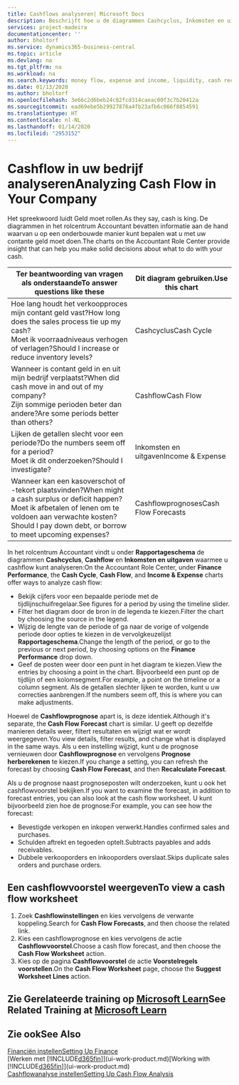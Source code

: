 ```yaml
---
title: Cashflows analyseren| Microsoft Docs
description: Beschrijft hoe u de diagrammen Cashcyclus, Inkomsten en uitgaven, Cashflow, en Cashflowprognose gebruikt om verleden en toekomstige stroom van geld in en uit uw bedrijf te analyseren.
services: project-madeira
documentationcenter: ''
author: bholtorf
ms.service: dynamics365-business-central
ms.topic: article
ms.devlang: na
ms.tgt_pltfrm: na
ms.workload: na
ms.search.keywords: money flow, expense and income, liquidity, cash receipts minus cash payments, Cartera
ms.date: 01/13/2020
ms.author: bholtorf
ms.openlocfilehash: 3e66c2d6beb24c82fcd314caeac00f3c7b20412a
ms.sourcegitcommit: ead69ebe5b29927876a4fb23afb6c066f8854591
ms.translationtype: HT
ms.contentlocale: nl-NL
ms.lasthandoff: 01/14/2020
ms.locfileid: "2953152"
---
```

# <a name="analyzing-cash-flow-in-your-company"></a><span data-ttu-id="27e55-103">Cashflow in uw bedrijf analyseren</span><span class="sxs-lookup"><span data-stu-id="27e55-103">Analyzing Cash Flow in Your Company</span></span>
<span data-ttu-id="27e55-104">Het spreekwoord luidt Geld moet rollen.</span><span class="sxs-lookup"><span data-stu-id="27e55-104">As they say, cash is king.</span></span> <span data-ttu-id="27e55-105">De diagrammen in het rolcentrum Accountant bevatten informatie aan de hand waarvan u op een onderbouwde manier kunt bepalen wat u met uw contante geld moet doen.</span><span class="sxs-lookup"><span data-stu-id="27e55-105">The charts on the Accountant Role Center provide insight that can help you make solid decisions about what to do with your cash.</span></span>  

| <span data-ttu-id="27e55-106">Ter beantwoording van vragen als onderstaande</span><span class="sxs-lookup"><span data-stu-id="27e55-106">To answer questions like these</span></span> | <span data-ttu-id="27e55-107">Dit diagram gebruiken.</span><span class="sxs-lookup"><span data-stu-id="27e55-107">Use this chart</span></span> |
| --- | --- |
| <span data-ttu-id="27e55-108">Hoe lang houdt het verkoopproces mijn contant geld vast?</span><span class="sxs-lookup"><span data-stu-id="27e55-108">How long does the sales process tie up my cash?</span></span></br> <span data-ttu-id="27e55-109">Moet ik voorraadniveaus verhogen of verlagen?</span><span class="sxs-lookup"><span data-stu-id="27e55-109">Should I increase or reduce inventory levels?</span></span> |<span data-ttu-id="27e55-110">Cashcyclus</span><span class="sxs-lookup"><span data-stu-id="27e55-110">Cash Cycle</span></span> |
| <span data-ttu-id="27e55-111">Wanneer is contant geld in en uit mijn bedrijf verplaatst?</span><span class="sxs-lookup"><span data-stu-id="27e55-111">When did cash move in and out of my company?</span></span></br> <span data-ttu-id="27e55-112">Zijn sommige perioden beter dan andere?</span><span class="sxs-lookup"><span data-stu-id="27e55-112">Are some periods better than others?</span></span> |<span data-ttu-id="27e55-113">Cashflow</span><span class="sxs-lookup"><span data-stu-id="27e55-113">Cash Flow</span></span> |
| <span data-ttu-id="27e55-114">Lijken de getallen slecht voor een periode?</span><span class="sxs-lookup"><span data-stu-id="27e55-114">Do the numbers seem off for a period?</span></span></br> <span data-ttu-id="27e55-115">Moet ik dit onderzoeken?</span><span class="sxs-lookup"><span data-stu-id="27e55-115">Should I investigate?</span></span> |<span data-ttu-id="27e55-116">Inkomsten en uitgaven</span><span class="sxs-lookup"><span data-stu-id="27e55-116">Income & Expense</span></span> |
| <span data-ttu-id="27e55-117">Wanneer kan een kasoverschot of -tekort plaatsvinden?</span><span class="sxs-lookup"><span data-stu-id="27e55-117">When might a cash surplus or deficit happen?</span></span></br> <span data-ttu-id="27e55-118">Moet ik afbetalen of lenen om te voldoen aan verwachte kosten?</span><span class="sxs-lookup"><span data-stu-id="27e55-118">Should I pay down debt, or borrow to meet upcoming expenses?</span></span> |<span data-ttu-id="27e55-119">Cashflowprognoses</span><span class="sxs-lookup"><span data-stu-id="27e55-119">Cash Flow Forecasts</span></span> |

<span data-ttu-id="27e55-120">In het rolcentrum Accountant vindt u onder **Rapportageschema** de diagrammen **Cashcyclus**, **Cashflow** en **Inkomsten en uitgaven** waarmee u cashflow kunt analyseren:</span><span class="sxs-lookup"><span data-stu-id="27e55-120">On the Accountant Role Center, under **Finance Performance**, the **Cash Cycle**, **Cash Flow**, and **Income & Expense** charts offer ways to analyze cash flow:</span></span>  

* <span data-ttu-id="27e55-121">Bekijk cijfers voor een bepaalde periode met de tijdlijnschuifregelaar.</span><span class="sxs-lookup"><span data-stu-id="27e55-121">See figures for a period by using the timeline slider.</span></span>  
* <span data-ttu-id="27e55-122">Filter het diagram door de bron in de legenda te kiezen.</span><span class="sxs-lookup"><span data-stu-id="27e55-122">Filter the chart by choosing the source in the legend.</span></span>  
* <span data-ttu-id="27e55-123">Wijzig de lengte van de periode of ga naar de vorige of volgende periode door opties te kiezen in de vervolgkeuzelijst **Rapportageschema**.</span><span class="sxs-lookup"><span data-stu-id="27e55-123">Change the length of the period, or go to the previous or next period, by choosing options on the **Finance Performance** drop down.</span></span>  
* <span data-ttu-id="27e55-124">Geef de posten weer door een punt in het diagram te kiezen.</span><span class="sxs-lookup"><span data-stu-id="27e55-124">View the entries by choosing a point in the chart.</span></span> <span data-ttu-id="27e55-125">Bijvoorbeeld een punt op de tijdlijn of een kolomsegment.</span><span class="sxs-lookup"><span data-stu-id="27e55-125">For example, a point on the timeline or a column segment.</span></span> <span data-ttu-id="27e55-126">Als de getallen slechter lijken te worden, kunt u uw correcties aanbrengen.</span><span class="sxs-lookup"><span data-stu-id="27e55-126">If the numbers seem off, this is where you can make adjustments.</span></span>  

<span data-ttu-id="27e55-127">Hoewel de **Cashflowprognose** apart is, is deze identiek.</span><span class="sxs-lookup"><span data-stu-id="27e55-127">Although it's separate, the **Cash Flow Forecast** chart is similar.</span></span> <span data-ttu-id="27e55-128">U geeft op dezelfde manieren details weer, filtert resultaten en wijzigt wat er wordt weergegeven.</span><span class="sxs-lookup"><span data-stu-id="27e55-128">You view details, filter results, and change what is displayed in the same ways.</span></span> <span data-ttu-id="27e55-129">Als u een instelling wijzigt, kunt u de prognose vernieuwen door **Cashflowprognose** en vervolgens **Prognose herberekenen** te kiezen.</span><span class="sxs-lookup"><span data-stu-id="27e55-129">If you change a setting, you can refresh the forecast by choosing **Cash Flow Forecast**, and then **Recalculate Forecast**.</span></span>

<span data-ttu-id="27e55-130">Als u de prognose naast prognoseposten wilt onderzoeken, kunt u ook het cashflowvoorstel bekijken.</span><span class="sxs-lookup"><span data-stu-id="27e55-130">If you want to examine the forecast, in addition to forecast entries, you can also look at the cash flow worksheet.</span></span> <span data-ttu-id="27e55-131">U kunt bijvoorbeeld zien hoe de prognose:</span><span class="sxs-lookup"><span data-stu-id="27e55-131">For example, you can see how the forecast:</span></span>

* <span data-ttu-id="27e55-132">Bevestigde verkopen en inkopen verwerkt.</span><span class="sxs-lookup"><span data-stu-id="27e55-132">Handles confirmed sales and purchases.</span></span>  
* <span data-ttu-id="27e55-133">Schulden aftrekt en tegoeden optelt.</span><span class="sxs-lookup"><span data-stu-id="27e55-133">Subtracts payables and adds receivables.</span></span>  
* <span data-ttu-id="27e55-134">Dubbele verkooporders en inkooporders overslaat.</span><span class="sxs-lookup"><span data-stu-id="27e55-134">Skips duplicate sales orders and purchase orders.</span></span>  

## <a name="to-view-a-cash-flow-worksheet"></a><span data-ttu-id="27e55-135">Een cashflowvoorstel weergeven</span><span class="sxs-lookup"><span data-stu-id="27e55-135">To view a cash flow worksheet</span></span>
1. <span data-ttu-id="27e55-136">Zoek **Cashflowinstellingen** en kies vervolgens de verwante koppeling.</span><span class="sxs-lookup"><span data-stu-id="27e55-136">Search for **Cash Flow Forecasts**, and then choose the related link.</span></span>  
2. <span data-ttu-id="27e55-137">Kies een cashflowprognose en kies vervolgens de actie **Cashflowvoorstel**.</span><span class="sxs-lookup"><span data-stu-id="27e55-137">Choose a cash flow forecast, and then choose the **Cash Flow Worksheet** action.</span></span>  
3. <span data-ttu-id="27e55-138">Kies op de pagina **Cashflowvoorstel** de actie **Voorstelregels voorstellen**.</span><span class="sxs-lookup"><span data-stu-id="27e55-138">On the **Cash Flow Worksheet** page, choose the **Suggest Worksheet Lines** action.</span></span>  

## <a name="see-related-training-at-microsoft-learnlearnmodulesforecast-cash-flow-dynamics-365-business-centralindex"></a><span data-ttu-id="27e55-139">Zie Gerelateerde training op [Microsoft Learn](/learn/modules/forecast-cash-flow-dynamics-365-business-central/index)</span><span class="sxs-lookup"><span data-stu-id="27e55-139">See Related Training at [Microsoft Learn](/learn/modules/forecast-cash-flow-dynamics-365-business-central/index)</span></span>

## <a name="see-also"></a><span data-ttu-id="27e55-140">Zie ook</span><span class="sxs-lookup"><span data-stu-id="27e55-140">See Also</span></span>
[<span data-ttu-id="27e55-141">Financiën instellen</span><span class="sxs-lookup"><span data-stu-id="27e55-141">Setting Up Finance</span></span>](finance-setup-finance.md)  
<span data-ttu-id="27e55-142">[Werken met [!INCLUDE[d365fin](includes/d365fin_md.md)]](ui-work-product.md)</span><span class="sxs-lookup"><span data-stu-id="27e55-142">[Working with [!INCLUDE[d365fin](includes/d365fin_md.md)]](ui-work-product.md)</span></span>  
[<span data-ttu-id="27e55-143">Cashflowanalyse instellen</span><span class="sxs-lookup"><span data-stu-id="27e55-143">Setting Up Cash Flow Analysis</span></span>](finance-setup-cash-flow-analyses.md)  
